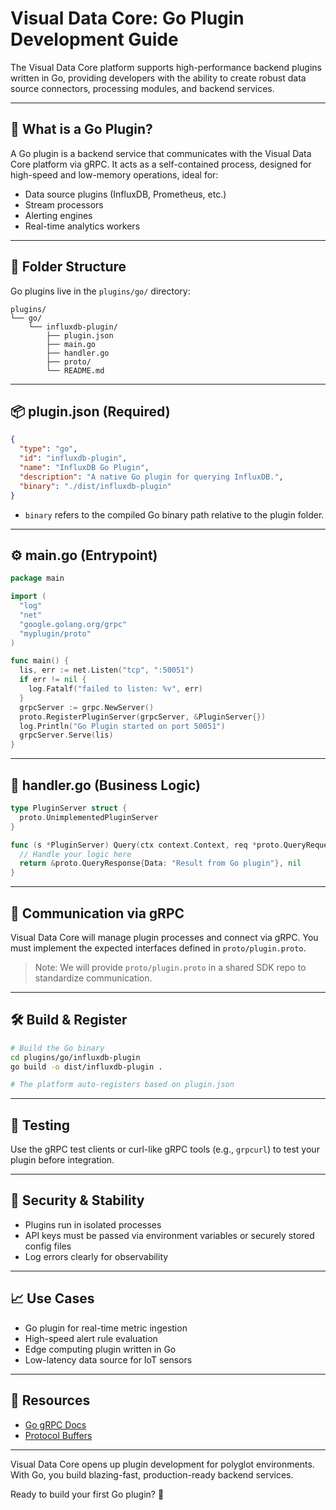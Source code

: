 # Visual Data Core: Go Plugin Development Guide

The Visual Data Core platform supports high-performance backend plugins written in Go, providing developers with the ability to create robust data source connectors, processing modules, and backend services.

---

## 🧩 What is a Go Plugin?
A Go plugin is a backend service that communicates with the Visual Data Core platform via gRPC. It acts as a self-contained process, designed for high-speed and low-memory operations, ideal for:

- Data source plugins (InfluxDB, Prometheus, etc.)
- Stream processors
- Alerting engines
- Real-time analytics workers

---

## 📁 Folder Structure
Go plugins live in the `plugins/go/` directory:

```
plugins/
└── go/
    └── influxdb-plugin/
        ├── plugin.json
        ├── main.go
        ├── handler.go
        ├── proto/
        └── README.md
```

---

## 📦 plugin.json (Required)
```json
{
  "type": "go",
  "id": "influxdb-plugin",
  "name": "InfluxDB Go Plugin",
  "description": "A native Go plugin for querying InfluxDB.",
  "binary": "./dist/influxdb-plugin"
}
```

- `binary` refers to the compiled Go binary path relative to the plugin folder.

---

## ⚙️ main.go (Entrypoint)
```go
package main

import (
  "log"
  "net"
  "google.golang.org/grpc"
  "myplugin/proto"
)

func main() {
  lis, err := net.Listen("tcp", ":50051")
  if err != nil {
    log.Fatalf("failed to listen: %v", err)
  }
  grpcServer := grpc.NewServer()
  proto.RegisterPluginServer(grpcServer, &PluginServer{})
  log.Println("Go Plugin started on port 50051")
  grpcServer.Serve(lis)
}
```

---

## 🧠 handler.go (Business Logic)
```go
type PluginServer struct {
  proto.UnimplementedPluginServer
}

func (s *PluginServer) Query(ctx context.Context, req *proto.QueryRequest) (*proto.QueryResponse, error) {
  // Handle your logic here
  return &proto.QueryResponse{Data: "Result from Go plugin"}, nil
}
```

---

## 📡 Communication via gRPC
Visual Data Core will manage plugin processes and connect via gRPC. You must implement the expected interfaces defined in `proto/plugin.proto`.

> Note: We will provide `proto/plugin.proto` in a shared SDK repo to standardize communication.

---

## 🛠 Build & Register
```bash
# Build the Go binary
cd plugins/go/influxdb-plugin
go build -o dist/influxdb-plugin .

# The platform auto-registers based on plugin.json
```

---

## 🧪 Testing
Use the gRPC test clients or curl-like gRPC tools (e.g., `grpcurl`) to test your plugin before integration.

---

## 🔐 Security & Stability
- Plugins run in isolated processes
- API keys must be passed via environment variables or securely stored config files
- Log errors clearly for observability

---

## 📈 Use Cases
- Go plugin for real-time metric ingestion
- High-speed alert rule evaluation
- Edge computing plugin written in Go
- Low-latency data source for IoT sensors

---

## 📖 Resources
- [Go gRPC Docs](https://grpc.io/docs/languages/go/)
- [Protocol Buffers](https://developers.google.com/protocol-buffers)

---

Visual Data Core opens up plugin development for polyglot environments.
With Go, you build blazing-fast, production-ready backend services.

Ready to build your first Go plugin? 🚀

